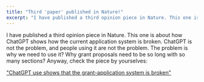 ```yaml
---
title: "Third 'paper' published in Nature!"
excerpt: "I have published a third opinion piece in Nature. This one is about how ChatGPT shows how the current application system is broken."
---
```


I have published a third opinion piece in Nature. This one is about how ChatGPT shows how the current application system is broken. ChatGPT is not the problem, and people using it are not the problem. The problem is why we need to use it? Why grant proposals need to be so long with so many sections? Anyway, check the piece by yourselves: 

["ChatGPT use shows that the grant-application system is broken"](https://www.nature.com/articles/d41586-023-03238-5)
